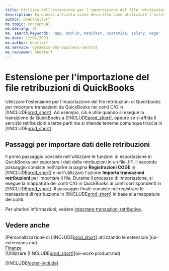 ```yaml
---
title: Utilizzo dell'estensione per l'importazione del file retribuzioni di QuickBooks | Microsoft Docs
description: In questo articolo viene descritto come utilizzare l'estensione per importare transazioni di retribuzioni e stipendi da QuickBooks.
author: brentholtorf
ms.topic: conceptual
ms.devlang: al
ms. search.keywords: 'app, add-in, manifest, customize, salary, wage'
ms.date: 12/07/2023
ms.author: bholtorf
ms.service: dynamics-365-business-central
ms.reviewer: bholtorf
---
```

# <a name="the-quickbooks-payroll-file-import-extension"></a>Estensione per l'importazione del file retribuzioni di QuickBooks
Utilizzare l'estensione per l'importazione del file retribuzioni di Quickbooks per importare transazioni da QuickBooks nei conti C/G in [!INCLUDE[prod_short](includes/prod_short.md)]. Ad esempio, ciò è utile quando si esegue la transizione da QuickBooks a [!INCLUDE[prod_short](includes/prod_short.md)], oppure se si affida il servizio retribuzioni a terze parti ma si intende tenerne comunque traccia in [!INCLUDE[prod_short](includes/prod_short.md)].

## <a name="steps-to-import-payroll-data"></a>Passaggi per importare dati delle retribuzioni
Il primo passaggio consiste nell'utilizzare le funzioni di esportazione in QuickBooks per esportare i dati delle retribuzioni in un file .IIF. Il secondo passaggio consiste nell'aprire la pagina **Registrazioni COGE** in [!INCLUDE[prod_short](includes/prod_short.md)] e nell'utilizzare l'azione **Importa transazioni retribuzioni** per importare il file. Durante il processo di importazione, si esegue la mappatura dei conti C/G in QuickBooks ai conti corrispondenti in [!INCLUDE[prod_short](includes/prod_short.md)]. Il passaggio finale consiste nel registrare le transazioni di retribuzione in [!INCLUDE[prod_short](includes/prod_short.md)] in base alla mappatura dei conti. 

Per ulteriori informazioni, vedere [Importare transazioni retributive](finance-how-import-payroll-transactions.md).

## <a name="see-also"></a>Vedere anche
[Personalizzazione di [!INCLUDE[prod_short](includes/prod_short.md)] utilizzando le estensioni ](ui-extensions.md)    
[Finanze](finance.md)    
[Utilizzare [!INCLUDE[prod_short](includes/prod_short.md)]](ui-work-product.md)


[!INCLUDE[footer-include](includes/footer-banner.md)]
